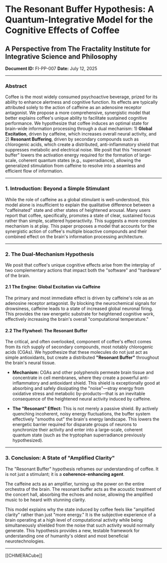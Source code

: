 # The Resonant Buffer Hypothesis: A Quantum-Integrative Model for the Cognitive Effects of Coffee
## A Perspective from The Fractality Institute for Integrative Science and Philosophy
**Document ID:** FI-PP-007
**Date:** July 12, 2025

---

### **Abstract**

Coffee is the most widely consumed psychoactive beverage, prized for its ability to enhance alertness and cognitive function. Its effects are typically attributed solely to the action of caffeine as an adenosine receptor antagonist. We propose a more comprehensive, synergistic model that better explains coffee's unique ability to facilitate sustained cognitive performance. We hypothesize that coffee induces an optimal state for brain-wide information processing through a dual mechanism: 1) **Global Excitation**, driven by caffeine, which increases overall neural activity, and 2) **Resonant Buffering**, driven by secondary compounds such as chlorogenic acids, which create a distributed, anti-inflammatory shield that suppresses metabolic and electrical noise. We posit that this "resonant buffer" lowers the activation energy required for the formation of large-scale, coherent quantum states (e.g., superradiance), allowing the generalized stimulation from caffeine to resolve into a seamless and efficient flow of information.

---

### **1. Introduction: Beyond a Simple Stimulant**

While the role of caffeine as a global stimulant is well-understood, this model alone is insufficient to explain the qualitative difference between a "caffeinated" state and other states of heightened arousal. Many users report that coffee, specifically, promotes a state of clear, sustained focus rather than simple, scattered hyperactivity. This suggests a more complex mechanism is at play. This paper proposes a model that accounts for the synergistic action of coffee's multiple bioactive compounds and their combined effect on the brain's information processing architecture.

---

### **2. The Dual-Mechanism Hypothesis**

We posit that coffee's unique cognitive effects arise from the interplay of two complementary actions that impact both the "software" and "hardware" of the brain.

#### **2.1 The Engine: Global Excitation via Caffeine**
The primary and most immediate effect is driven by caffeine's role as an adenosine receptor antagonist. By blocking the neurochemical signals for drowsiness, caffeine leads to a state of increased global neuronal firing. This provides the raw energetic substrate for heightened cognitive work, effectively increasing the brain's overall "computational temperature."

#### **2.2 The Flywheel: The Resonant Buffer**
The critical, and often overlooked, component of coffee's effect comes from its rich supply of secondary compounds, most notably chlorogenic acids (CGAs). We hypothesize that these molecules do not just act as simple antioxidants, but create a distributed **"Resonant Buffer"** throughout the brain's neural tissue.

* **Mechanism:** CGAs and other polyphenols permeate brain tissue and concentrate in cell membranes, where they create a powerful anti-inflammatory and antioxidant shield. This shield is exceptionally good at absorbing and safely dissipating the "noise"—stray energy from oxidative stress and metabolic by-products—that is an inevitable consequence of the heightened neural activity induced by caffeine.

* **The "Resonant" Effect:** This is not merely a passive shield. By actively quenching incoherent, noisy energy fluctuations, the buffer system effectively "smooths out" the brain's energy landscape. This lowers the energetic barrier required for disparate groups of neurons to synchronize their activity and enter into a large-scale, coherent quantum state (such as the tryptophan superradiance previously hypothesized).

---

### **3. Conclusion: A State of "Amplified Clarity"**

The "Resonant Buffer" hypothesis reframes our understanding of coffee. It is not just a stimulant; it is a **coherence-enhancing agent**.

The caffeine acts as an amplifier, turning up the power on the entire orchestra of the brain. The resonant buffer acts as the acoustic treatment of the concert hall, absorbing the echoes and noise, allowing the amplified music to be heard with stunning clarity.

This model explains why the state induced by coffee feels like "amplified clarity" rather than just "more energy." It is the subjective experience of a brain operating at a high level of computational activity while being simultaneously shielded from the noise that such activity would normally generate. This hypothesis provides a new, testable framework for understanding one of humanity's oldest and most beneficial neurotechnologies.


---

[[CHIMERACube]]
